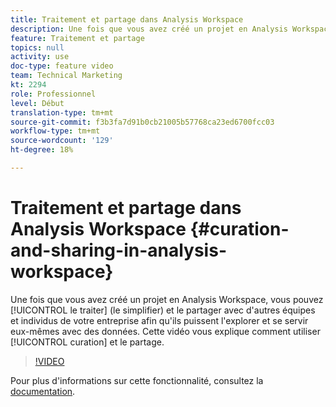 ```yaml
---
title: Traitement et partage dans Analysis Workspace
description: Une fois que vous avez créé un projet en Analysis Workspace, vous pouvez le traiter (simplifier) et le partager avec d’autres équipes et individus de votre entreprise afin qu’ils puissent l’explorer et se servir de leurs données en toute autonomie. Cette vidéo vous explique comment traiter et partager.
feature: Traitement et partage
topics: null
activity: use
doc-type: feature video
team: Technical Marketing
kt: 2294
role: Professionnel
level: Début
translation-type: tm+mt
source-git-commit: f3b3fa7d91b0cb21005b57768ca23ed6700fcc03
workflow-type: tm+mt
source-wordcount: '129'
ht-degree: 18%

---
```



# Traitement et partage dans Analysis Workspace {#curation-and-sharing-in-analysis-workspace}

Une fois que vous avez créé un projet en Analysis Workspace, vous pouvez [!UICONTROL le traiter] (le simplifier) et le partager avec d&#39;autres équipes et individus de votre entreprise afin qu&#39;ils puissent l&#39;explorer et se servir eux-mêmes avec des données. Cette vidéo vous explique comment utiliser [!UICONTROL curation] et le partage.

>[!VIDEO](https://video.tv.adobe.com/v/24711/?quality=12)

Pour plus d&#39;informations sur cette fonctionnalité, consultez la [documentation](https://marketing.adobe.com/resources/help/fr_FR/analytics/analysis-workspace/curate.html).